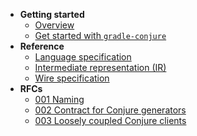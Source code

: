 
- **Getting started**
    - [Overview](./overview.md)
    - [Get started with `gradle-conjure`](getting_started.md)
- **Reference**
    - [Language specification](specification.md)
    - [Intermediate representation (IR)](intermediate_representation.md)
    - [Wire specification](wire.md)
- **RFCs**
    - [001 Naming](rfc/001-naming.md)
    - [002 Contract for Conjure generators](rfc/002-contract-for-conjure-generators.md)
    - [003 Loosely coupled Conjure clients](rfc/003-loosely-coupled-conjure-clients.md)
